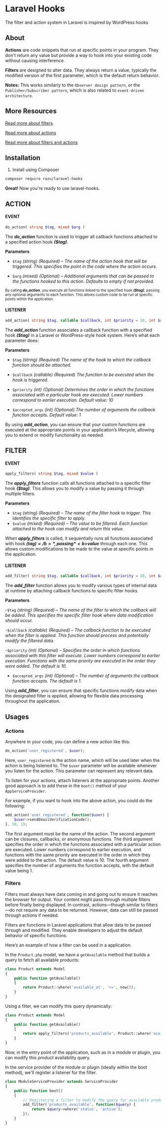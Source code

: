 # Laravel Hooks

The filter and action system in Laravel is inspired by WordPress hooks

## About

<b>Actions</b> are code snippets that run at specific points in your program. They don't return any value but provide a way to hook into your existing code without causing interference.

<b>Filters</b> are designed to alter data. They always return a value, typically the modified version of the first parameter, which is the default return behavior.

<b>Notes:</b> This works similarly to the `Observer design pattern`, or the `Publisher/Subscriber pattern`, which is also related to `event-driven architecture`.

## More Resources

[Read more about filters](http://www.wpbeginner.com/glossary/filter/)

[Read more about actions](http://www.wpbeginner.com/glossary/action/)

[Read more about filters and actions](https://developer.wordpress.org/plugins/hooks/)


## Installation

1. Install using Composer

```bash
composer require razu/laravel-hooks
```
**Great!** Now you're ready to use laravel-hooks.

## ACTION

#### EVENT

```php
do_action( string $tag, mixed $arg )
```

The *<b>do_action</b>* function is used to trigger all callback functions attached to a specified action hook *<b>($tag)</b>*.

**Parameters**
- `$tag`
*(string) (Required) – The name of the action hook that will be triggered. This specifies the point in the code where the action occurs.*

- `$arg`
*(mixed) (Optional) – Additional arguments that can be passed to the functions hooked to this action. Defaults to empty if not provided.*

<small>
    By calling <b><i>do_action</i></b>, you execute all functions linked to the specified hook <b><i>($tag)</i></b>, passing any optional arguments to each function. This allows custom code to be run at specific points within the application.
</small>

#### LISTENER

```php
add_action( string $tag, callable $callback, int $priority = 10, int $accepted_args = 1 )
```

The *<b>add_action</b>* function associates a callback function with a specified hook *<b>($tag)</b>* in a Laravel or WordPress-style hook system. Here’s what each parameter does:

**Parameters**
- `$tag`
*(string) (Required) The name of the hook to which the callback function should be attached.*

- `$callback`
*(callable) (Required) The function to be executed when the hook is triggered.*

- `$priority`
*(int) (Optional) Determines the order in which the functions associated with a particular hook are executed. Lower numbers correspond to earlier execution. Default value: 10*

- `$accepted_args`
*(int) (Optional) The number of arguments the callback function accepts. Default value: 1*

By using *<b>add_action</b>*, you can ensure that your custom functions are executed at the appropriate points in your application’s lifecycle, 
allowing you to extend or modify functionality as needed.

## FILTER

#### EVENT
```php
apply_filters( string $tag, mixed $value )
```

The *<b>apply_filters</b>* function calls all functions attached to a specific filter hook *<b>($tag)</b>*. This allows you to modify a value by passing it through multiple filters. 

**Parameters**
- `$tag`
*(string) (Required) – The name of the filter hook to trigger. This identifies the specific filter to apply.*
- `$value`
*(mixed) (Required) – The value to be filtered. Each function attached to the hook can modify and return this value.*

When *<b>apply_filters</b>* is called, it sequentially runs all functions associated with hook *<b>($tag)</b>*, passing *<b>$value</b>* through each one. This allows custom modifications to be made to the value at specific points in the application.

#### LISTENER

```php
add_filter( string $tag, callable $callback, int $priority = 10, int $accepted_args = 1 )
```

The *<b>add_filter</b>* function allows you to modify various types of internal data at runtime by attaching callback functions to specific filter hooks.

**Parameters**

-`$tag`
*(string) (Required) – The name of the filter to which the callback will be added. This specifies the specific filter hook where data modification should occur.*

-`$callback`
*(callable) (Required) – The callback function to be executed when the filter is applied. This function should process and potentially modify the filtered data.*

-`$priority`
*(int) (Optional) – Specifies the order in which functions associated with this filter will execute. Lower numbers correspond to earlier execution. Functions with the same priority are executed in the order they were added. The default is 10.*

- `$accepted_args`
*(int) (Optional) – The number of arguments the callback function accepts. The default is 1.*

Using *<b>add_filter</b>*, you can ensure that specific functions modify data when the designated filter is applied, allowing for flexible data processing throughout the application.

## Usages
### Actions
Anywhere in your code, you can define a new action like this:

```php
do_action('user_registered', $user);
```

Here, `user_registered` is the action name, which will be used later when the action is being listened to. 
The `$user` parameter will be available whenever you listen for the action. This parameter can represent any relevant data.

To listen for your actions, attach listeners at the appropriate points. Another good approach is to add these in the `boot()` method of your `AppServiceProvider`.

For example, if you want to hook into the above action, you could do the following:

```php
add_action('user_registered', function($user) {
    $user->sendEmailVerificationCode();
}, 10, 1);
```

The first argument must be the name of the action. The second argument can be closures, callbacks, or anonymous functions. 
The third argument specifies the order in which the functions associated with a particular action are executed. 
Lower numbers correspond to earlier execution, and functions with the same priority are executed in the order in which they were added to the action. 
The default value is 10. The fourth argument specifies the number of arguments the function accepts, with the default value being 1.


### Filters

Filters must always have data coming in and going out to ensure it reaches the browser for output.
Your content might pass through multiple filters before finally being displayed. 
In contrast, actions—though similar to filters—do not require any data to be returned. However, 
data can still be passed through actions if needed.

Filters are functions in Laravel applications that allow data to be passed through and modified.
They enable developers to adjust the default behavior of specific functions.

Here’s an example of how a filter can be used in a application.

In the `Product.php` model, we have a `getAvailable` method that builds a query to fetch all available products:

```php
class Product extends Model
{
    public function getAvailable()
    {
        return Product::where('available_at', '<=', now());
    }
}
```

Using a filter, we can modify this query dynamically:

```php
class Product extends Model
{
    public function getAvailable()
    {
        return apply_filters('products_available', Product::where('available_at', '<=', now()));
    }
}
```

Now, in the entry point of the application, such as in a module or plugin, you can modify this product availability query.

In the service provider of the module or plugin (ideally within the boot method), we'll register a listener for the filter.

```php
class ModuleServiceProvider extends ServiceProvider
{
    public function boot()
    {
        // Registering a filter to modify the query for available products
        add_filter('products_available', function($query) {
            return $query->where('status', 'active');
        });
    }
}
```